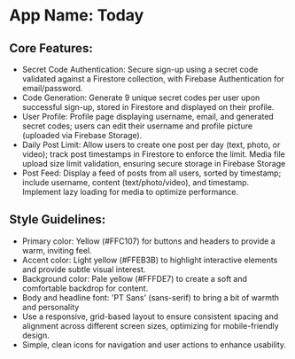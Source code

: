 # **App Name**: Today

## Core Features:

- Secret Code Authentication: Secure sign-up using a secret code validated against a Firestore collection, with Firebase Authentication for email/password.
- Code Generation: Generate 9 unique secret codes per user upon successful sign-up, stored in Firestore and displayed on their profile.
- User Profile: Profile page displaying username, email, and generated secret codes; users can edit their username and profile picture (uploaded via Firebase Storage).
- Daily Post Limit: Allow users to create one post per day (text, photo, or video); track post timestamps in Firestore to enforce the limit. Media file upload size limit validation, ensuring secure storage in Firebase Storage
- Post Feed: Display a feed of posts from all users, sorted by timestamp; include username, content (text/photo/video), and timestamp. Implement lazy loading for media to optimize performance.

## Style Guidelines:

- Primary color: Yellow (#FFC107) for buttons and headers to provide a warm, inviting feel.
- Accent color: Light yellow (#FFEB3B) to highlight interactive elements and provide subtle visual interest.
- Background color: Pale yellow (#FFFDE7) to create a soft and comfortable backdrop for content.
- Body and headline font: 'PT Sans' (sans-serif) to bring a bit of warmth and personality
- Use a responsive, grid-based layout to ensure consistent spacing and alignment across different screen sizes, optimizing for mobile-friendly design.
- Simple, clean icons for navigation and user actions to enhance usability.